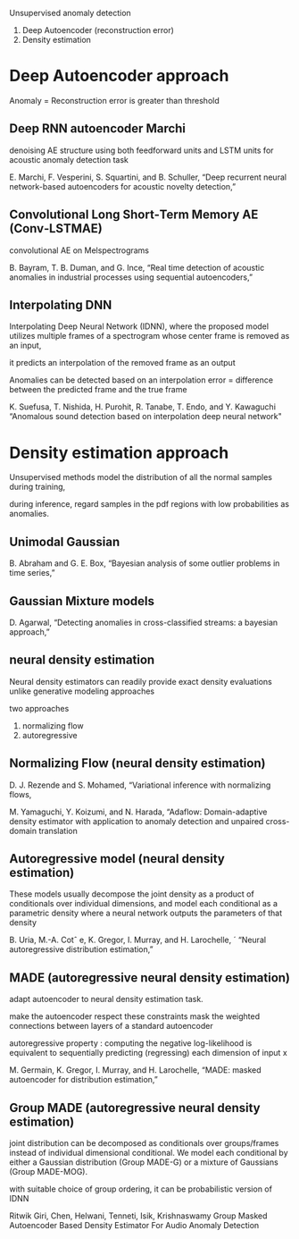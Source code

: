 
Unsupervised anomaly detection
1. Deep Autoencoder (reconstruction error)
2. Density estimation

# Deep Autoencoder approach

Anomaly = Reconstruction error is greater than threshold

## Deep RNN autoencoder Marchi

denoising AE structure using both feedforward units and LSTM units for acoustic anomaly detection task

E. Marchi, F. Vesperini, S. Squartini, and B. Schuller, 
“Deep recurrent neural network-based autoencoders for acoustic novelty detection,”

## Convolutional Long Short‐Term Memory AE (Conv‐LSTMAE)

convolutional AE on Melspectrograms

B. Bayram, T. B. Duman, and G. Ince, 
“Real time detection of acoustic anomalies in industrial processes using sequential autoencoders,”

## Interpolating DNN

Interpolating Deep Neural Network (IDNN), where the proposed model utilizes multiple frames of a 
spectrogram whose center frame is removed as an input, 

it predicts an interpolation of the removed frame as an output

Anomalies can be detected based on an interpolation error = difference between the predicted frame and the true frame

K. Suefusa, T. Nishida, H. Purohit, R. Tanabe, T. Endo, and Y. Kawaguchi
“Anomalous sound detection based on interpolation deep neural network"

# Density estimation approach

Unsupervised methods model the distribution of all the normal samples during training, 

during inference, regard samples in the pdf regions with low probabilities as anomalies.

## Unimodal Gaussian 

B. Abraham and G. E. Box, 
“Bayesian analysis of some outlier problems in time series,” 

## Gaussian Mixture models 

D. Agarwal, “Detecting anomalies in cross-classified streams: a bayesian approach,”

## neural density estimation

Neural density estimators can readily provide exact density evaluations unlike generative modeling approaches

two approaches
1. normalizing flow
2. autoregressive

## Normalizing Flow (neural density estimation)

D. J. Rezende and S. Mohamed, 
“Variational inference with normalizing flows,

M. Yamaguchi, Y. Koizumi, and N. Harada, 
“Adaflow: Domain-adaptive density estimator with application to anomaly detection and unpaired cross-domain translation

## Autoregressive model (neural density estimation)

These models usually decompose the joint density as a product of conditionals over
individual dimensions, and model each conditional as a parametric density where a 
neural network outputs the parameters of that density

B. Uria, M.-A. Cotˆ e, K. Gregor, I. Murray, and H. Larochelle, ´
“Neural autoregressive distribution estimation,”

## MADE  (autoregressive neural density estimation)

adapt autoencoder to neural density estimation task.

make the autoencoder respect these constraints 
mask the weighted connections between layers of a standard autoencoder 

autoregressive property : 
computing the negative log-likelihood is equivalent to sequentially predicting (regressing) each dimension of input x

M. Germain, K. Gregor, I. Murray, and H. Larochelle,
“MADE: masked autoencoder for distribution estimation,”

## Group MADE (autoregressive neural density estimation)

joint distribution can be decomposed as conditionals over groups/frames instead of 
individual dimensional conditional. We model each conditional by either a Gaussian 
distribution (Group MADE-G) or a mixture of Gaussians (Group MADE-MOG). 

with suitable choice of group ordering, it can be probabilistic version of IDNN

Ritwik Giri, Chen, Helwani, Tenneti, Isik, Krishnaswamy
Group Masked Autoencoder Based Density Estimator For Audio Anomaly Detection
